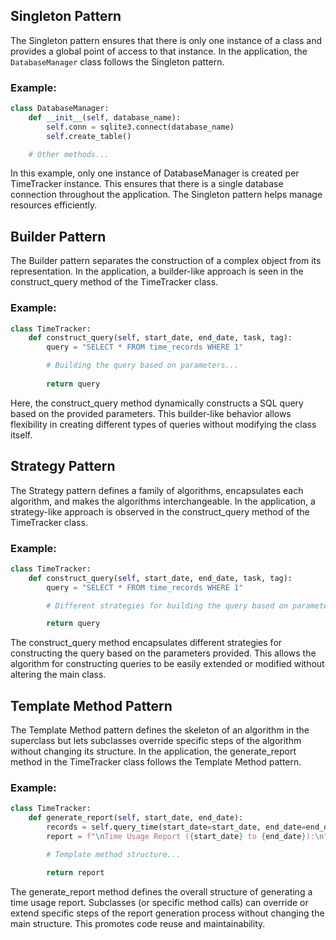 ## Singleton Pattern
The Singleton pattern ensures that there is only one instance of a class and provides a global point of access to that instance. In the application, the `DatabaseManager` class follows the Singleton pattern.
### Example:
```python
class DatabaseManager:
    def __init__(self, database_name):
        self.conn = sqlite3.connect(database_name)
        self.create_table()

    # Other methods...
```
In this example, only one instance of DatabaseManager is created per TimeTracker instance. This ensures that there is a single database connection throughout the application. The Singleton pattern helps manage resources efficiently.

## Builder Pattern
The Builder pattern separates the construction of a complex object from its representation. In the application, a builder-like approach is seen in the construct_query method of the TimeTracker class.
### Example:
```python
class TimeTracker:
    def construct_query(self, start_date, end_date, task, tag):
        query = "SELECT * FROM time_records WHERE 1"

        # Building the query based on parameters...
        
        return query
```
Here, the construct_query method dynamically constructs a SQL query based on the provided parameters. This builder-like behavior allows flexibility in creating different types of queries without modifying the class itself.

## Strategy Pattern
The Strategy pattern defines a family of algorithms, encapsulates each algorithm, and makes the algorithms interchangeable. In the application, a strategy-like approach is observed in the construct_query method of the TimeTracker class.
### Example:
```python
class TimeTracker:
    def construct_query(self, start_date, end_date, task, tag):
        query = "SELECT * FROM time_records WHERE 1"

        # Different strategies for building the query based on parameters...

        return query
```
The construct_query method encapsulates different strategies for constructing the query based on the parameters provided. This allows the algorithm for constructing queries to be easily extended or modified without altering the main class.

## Template Method Pattern
The Template Method pattern defines the skeleton of an algorithm in the superclass but lets subclasses override specific steps of the algorithm without changing its structure. In the application, the generate_report method in the TimeTracker class follows the Template Method pattern.
### Example:
```python
class TimeTracker:
    def generate_report(self, start_date, end_date):
        records = self.query_time(start_date=start_date, end_date=end_date)
        report = f"\nTime Usage Report ({start_date} to {end_date}):\n"

        # Template method structure...

        return report
```
The generate_report method defines the overall structure of generating a time usage report. Subclasses (or specific method calls) can override or extend specific steps of the report generation process without changing the main structure. This promotes code reuse and maintainability.